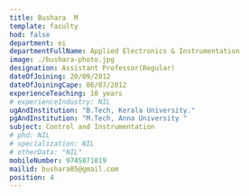 ```yaml
---
title: Bushara  M
template: faculty
hod: false
department: ei
departmentFullName: Applied Electronics & Instrumentation
image: ./bushara-photo.jpg
designation: Assistant Professor(Regular)
dateOfJoining: 20/09/2012
dateOfJoiningCape: 06/07/2012
experienceTeaching: 10 years
# experienceIndustry: NIL
ugAndInstitution: "B.Tech, Kerala University."
pgAndInstitution: "M.Tech, Anna University "
subject: Control and Instrumentation
# phd: NIL
# specialization: NIL
# otherData: "NIL"
mobileNumber: 9745871019
mailid: bushara05@gmail.com
position: 4
---
```

